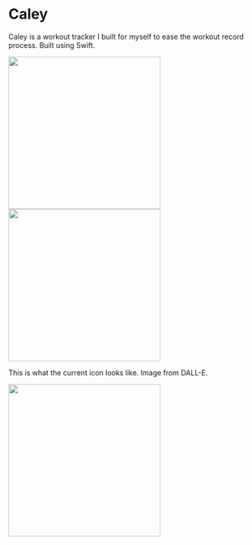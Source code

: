 # Caley
Caley is a workout tracker I built for myself to ease the workout record process. Built using Swift.
<br/>

<img src="https://github.com/user-attachments/assets/33acbf40-bef5-49c3-b680-2229abf708cc" width="300">
<img src="https://github.com/user-attachments/assets/05af5bc5-6cb8-4262-b434-2c89eb12b707" width="300">
<br/>

This is what the current icon looks like. Image from DALL-E.

<img src="https://github.com/user-attachments/assets/186be1b5-07d8-4b09-940a-9586ca719a80" width="300">

